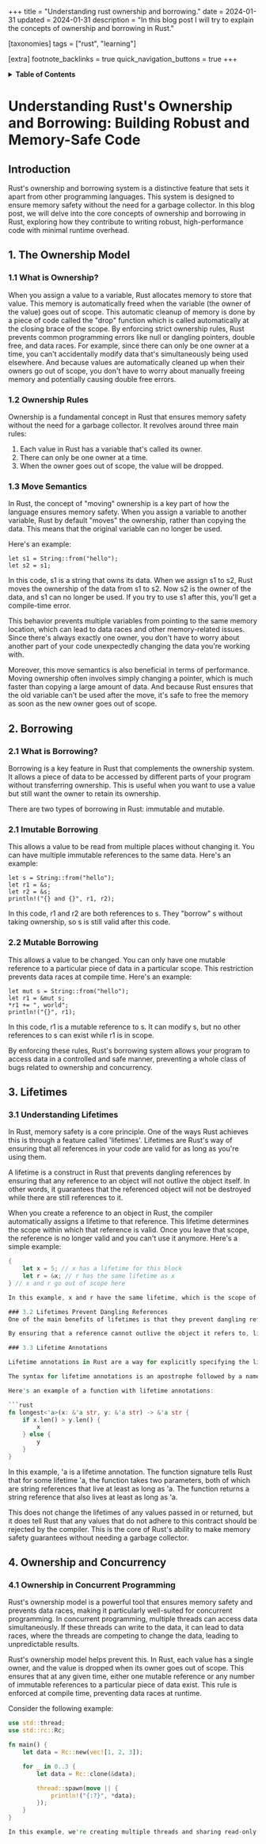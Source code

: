 +++
title = "Understanding rust ownership and borrowing."
date = 2024-01-31
updated = 2024-01-31
description = "In this blog post I will try to explain the concepts of ownership and borrowing in Rust."

[taxonomies]
tags = ["rust", "learning"]

[extra]
footnote_backlinks = true
quick_navigation_buttons = true
+++


<details>
    <summary><b>Table of Contents</b></summary>
    <!-- toc -->
</details>

# Understanding Rust's Ownership and Borrowing: Building Robust and Memory-Safe Code

## Introduction

Rust's ownership and borrowing system is a distinctive feature that sets it apart from other programming languages. This system is designed to ensure memory safety without the need for a garbage collector. In this blog post, we will delve into the core concepts of ownership and borrowing in Rust, exploring how they contribute to writing robust, high-performance code with minimal runtime overhead.

## 1. The Ownership Model

### 1.1 What is Ownership? 

When you assign a value to a variable, Rust allocates memory to store that value. This memory is automatically freed when the variable (the owner of the value) goes out of scope. This automatic cleanup of memory is done by a piece of code called the "drop" function which is called automatically at the closing brace of the scope.
By enforcing strict ownership rules, Rust prevents common programming errors like null or dangling pointers, double free, and data races. For example, since there can only be one owner at a time, you can't accidentally modify data that's simultaneously being used elsewhere. And because values are automatically cleaned up when their owners go out of scope, you don't have to worry about manually freeing memory and potentially causing double free errors.

### 1.2 Ownership Rules

Ownership is a fundamental concept in Rust that ensures memory safety without the need for a garbage collector. It revolves around three main rules:

1. Each value in Rust has a variable that's called its owner.
2. There can only be one owner at a time.
3. When the owner goes out of scope, the value will be dropped.

### 1.3 Move Semantics

In Rust, the concept of "moving" ownership is a key part of how the language ensures memory safety. When you assign a variable to another variable, Rust by default "moves" the ownership, rather than copying the data. This means that the original variable can no longer be used.

Here's an example:
```
let s1 = String::from("hello");
let s2 = s1;
```

In this code, s1 is a string that owns its data. When we assign s1 to s2, Rust moves the ownership of the data from s1 to s2. Now s2 is the owner of the data, and s1 can no longer be used. If you try to use s1 after this, you'll get a compile-time error.

This behavior prevents multiple variables from pointing to the same memory location, which can lead to data races and other memory-related issues. Since there's always exactly one owner, you don't have to worry about another part of your code unexpectedly changing the data you're working with.

Moreover, this move semantics is also beneficial in terms of performance. Moving ownership often involves simply changing a pointer, which is much faster than copying a large amount of data. And because Rust ensures that the old variable can't be used after the move, it's safe to free the memory as soon as the new owner goes out of scope.

## 2. Borrowing

### 2.1 What is Borrowing?

Borrowing is a key feature in Rust that complements the ownership system. It allows a piece of data to be accessed by different parts of your program without transferring ownership. This is useful when you want to use a value but still want the owner to retain its ownership.

There are two types of borrowing in Rust: immutable and mutable.

### 2.1 Imutable Borrowing
This allows a value to be read from multiple places without changing it. You can have multiple immutable references to the same data. Here's an example:
```
let s = String::from("hello");
let r1 = &s;
let r2 = &s;
println!("{} and {}", r1, r2);
```
In this code, r1 and r2 are both references to s. They "borrow" s without taking ownership, so s is still valid after this code.

### 2.2 Mutable Borrowing

This allows a value to be changed. You can only have one mutable reference to a particular piece of data in a particular scope. This restriction prevents data races at compile time. Here's an example:
```
let mut s = String::from("hello");
let r1 = &mut s;
*r1 += ", world";
println!("{}", r1);
```
In this code, r1 is a mutable reference to s. It can modify s, but no other references to s can exist while r1 is in scope.

By enforcing these rules, Rust's borrowing system allows your program to access data in a controlled and safe manner, preventing a whole class of bugs related to ownership and concurrency.

## 3. Lifetimes

### 3.1 Understanding Lifetimes

In Rust, memory safety is a core principle. One of the ways Rust achieves this is through a feature called 'lifetimes'. Lifetimes are Rust's way of ensuring that all references in your code are valid for as long as you're using them.

A lifetime is a construct in Rust that prevents dangling references by ensuring that any reference to an object will not outlive the object itself. In other words, it guarantees that the referenced object will not be destroyed while there are still references to it.

When you create a reference to an object in Rust, the compiler automatically assigns a lifetime to that reference. This lifetime determines the scope within which that reference is valid. Once you leave that scope, the reference is no longer valid and you can't use it anymore.
Here's a simple example:

```rust
{
    let x = 5; // x has a lifetime for this block
    let r = &x; // r has the same lifetime as x
} // x and r go out of scope here

In this example, x and r have the same lifetime, which is the scope of the block they're in. Once we leave that block, x and r go out of scope and are no longer valid.

### 3.2 Lifetimes Prevent Dangling References
One of the main benefits of lifetimes is that they prevent dangling references. A dangling reference is a reference that points to an object that has already been destroyed. This can lead to undefined behavior and serious bugs in your programs.

By ensuring that a reference cannot outlive the object it refers to, lifetimes prevent this kind of problem. If you try to use a reference after its object has been destroyed, the Rust compiler will give you an error.

### 3.3 Lifetime Annotations

Lifetime annotations in Rust are a way for explicitly specifying the lifetimes of references in function signatures. This is necessary when the lifetimes of arguments or return values depend on each other.

The syntax for lifetime annotations is an apostrophe followed by a name, like `'a`. This name is then used to refer to the lifetime in the rest of the function signature.

Here's an example of a function with lifetime annotations:

```rust
fn longest<'a>(x: &'a str, y: &'a str) -> &'a str {
    if x.len() > y.len() {
        x
    } else {
        y
    }
}
```

In this example, 'a is a lifetime annotation. The function signature tells Rust that for some lifetime 'a, the function takes two parameters, both of which are string references that live at least as long as 'a. The function returns a string reference that also lives at least as long as 'a.

This does not change the lifetimes of any values passed in or returned, but it does tell Rust that any values that do not adhere to this contract should be rejected by the compiler. This is the core of Rust's ability to make memory safety guarantees without needing a garbage collector.

## 4. Ownership and Concurrency

### 4.1 Ownership in Concurrent Programming

Rust's ownership model is a powerful tool that ensures memory safety and prevents data races, making it particularly well-suited for concurrent programming.
In concurrent programming, multiple threads can access data simultaneously. If these threads can write to the data, it can lead to data races, where the threads are competing to change the data, leading to unpredictable results.

Rust's ownership model helps prevent this. In Rust, each value has a single owner, and the value is dropped when its owner goes out of scope. This ensures that at any given time, either one mutable reference or any number of immutable references to a particular piece of data exist. This rule is enforced at compile time, preventing data races at runtime.

Consider the following example:

```rust
use std::thread;
use std::rc::Rc;

fn main() {
    let data = Rc::new(vec![1, 2, 3]);

    for _ in 0..3 {
        let data = Rc::clone(&data);

        thread::spawn(move || {
            println!("{:?}", *data);
        });
    }
}

In this example, we're creating multiple threads and sharing read-only data between them using Rc, a reference-counted smart pointer. If we tried to mutate data from within the threads, the Rust compiler would give us an error, preventing a potential data race.
